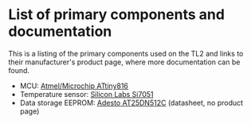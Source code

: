 # List of primary components and documentation
This is a listing of the primary components used on the TL2 and links to their manufacturer's product page, where more documentation can be found.

- MCU: [Atmel/Microchip ATtiny816](https://www.microchip.com/wwwproducts/en/ATTINY816)
- Temperature sensor: [Silicon Labs Si7051](https://www.silabs.com/products/sensors/temperature/si705x/device.si7051)
- Data storage EEPROM: [Adesto AT25DN512C](https://www.adestotech.com/wp-content/uploads/DS-AT25DN512C_037.pdf) (datasheet, no product page)

